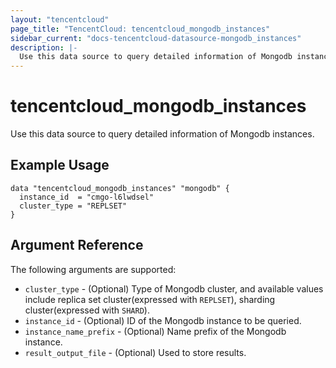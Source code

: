 ```yaml
---
layout: "tencentcloud"
page_title: "TencentCloud: tencentcloud_mongodb_instances"
sidebar_current: "docs-tencentcloud-datasource-mongodb_instances"
description: |-
  Use this data source to query detailed information of Mongodb instances.
---
```


# tencentcloud_mongodb_instances

Use this data source to query detailed information of Mongodb instances.

## Example Usage

```hcl
data "tencentcloud_mongodb_instances" "mongodb" {
  instance_id  = "cmgo-l6lwdsel"
  cluster_type = "REPLSET"
}
```

## Argument Reference

The following arguments are supported:

* `cluster_type` - (Optional) Type of Mongodb cluster, and available values include replica set cluster(expressed with `REPLSET`), sharding cluster(expressed with `SHARD`).
* `instance_id` - (Optional) ID of the Mongodb instance to be queried.
* `instance_name_prefix` - (Optional) Name prefix of the Mongodb instance.
* `result_output_file` - (Optional) Used to store results.


